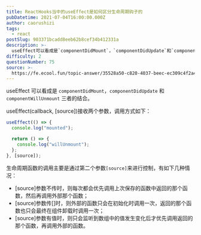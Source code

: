 ```yaml
---
title: ReactHooks当中的useEffect是如何区分生命周期钩子的
pubDatetime: 2021-07-04T16:00:00.000Z
author: caorushizi
tags:
  - react
postSlug: 903371bcadd8eeb62b8cef34b412331a
description: >-
  useEffect可以看成是`componentDidMount`，`componentDidUpdate`和`componentWillUnmount`三者的结合。useEffect(callbac
difficulty: 2
questionNumber: 75
source: >-
  https://fe.ecool.fun/topic-answer/35528a50-c820-4037-beec-ec309c4f2a46?orderBy=updateTime&order=desc&tagId=13
---
```


useEffect 可以看成是 `componentDidMount`，`componentDidUpdate` 和 `componentWillUnmount` 三者的结合。

useEffect(callback, \[source\])接收两个参数，调用方式如下：

```jsx
useEffect(() => {
  console.log("mounted");

  return () => {
    console.log("willUnmount");
  };
}, [source]);
```

生命周期函数的调用主要是通过第二个参数`[source]`来进行控制，有如下几种情况：

- \[source\]参数不传时，则每次都会优先调用上次保存的函数中返回的那个函数，然后再调用外部那个函数；
- \[source\]参数传\[\]时，则外部的函数只会在初始化时调用一次，返回的那个函数也只会最终在组件卸载时调用一次；
- \[source\]参数有值时，则只会监听到数组中的值发生变化后才优先调用返回的那个函数，再调用外部的函数。

